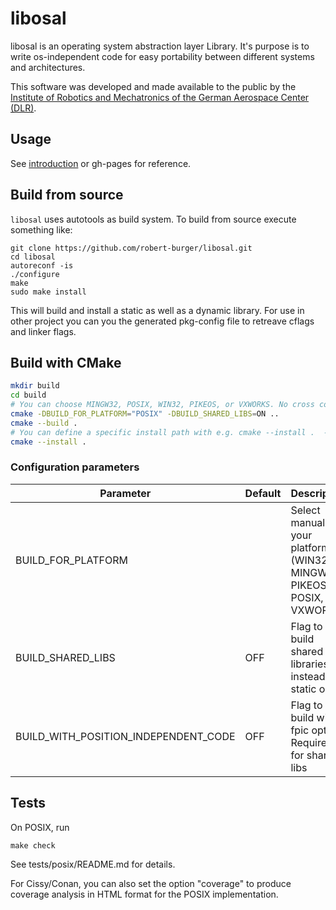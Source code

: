 # libosal

libosal is an operating system abstraction layer Library. It's purpose is to write os-independent code for easy portability between different systems and architectures. 

This software was developed and made available to the public by the [Institute of Robotics and Mechatronics of the German Aerospace Center (DLR)](https://www.dlr.de/rm).

## Usage 

See [introduction](INTRODUCTION.md) or gh-pages for reference.

## Build from source

`libosal` uses autotools as build system. To build from source execute something like:

```
git clone https://github.com/robert-burger/libosal.git
cd libosal
autoreconf -is
./configure
make
sudo make install
```


This will build and install a static as well as a dynamic library. For use in other project you can you the generated pkg-config file to retreave cflags and linker flags.

## Build with CMake

```bash
mkdir build
cd build
# You can choose MINGW32, POSIX, WIN32, PIKEOS, or VXWORKS. No cross compile currently supported with CMake
cmake -DBUILD_FOR_PLATFORM="POSIX" -DBUILD_SHARED_LIBS=ON ..
cmake --build .
# You can define a specific install path with e.g. cmake --install .  --prefix test
cmake --install . 
```

### Configuration parameters

| Parameter                            | Default | Description                                                               |
|--------------------------------------|---------|---------------------------------------------------------------------------|
| BUILD_FOR_PLATFORM                   |         | Select manually your platform (WIN32, MINGW32, PIKEOS, POSIX, or VXWORKS) |
| BUILD_SHARED_LIBS                    |   OFF   | Flag to build shared libraries instead of static ones.                    |
| BUILD_WITH_POSITION_INDEPENDENT_CODE |   OFF   | Flag to build with -fpic option´. Required for shared libs                |


## Tests

On POSIX, run

```
make check
```

See tests/posix/README.md for details.

For Cissy/Conan, you can also set the option "coverage"
to produce coverage analysis in HTML format for the 
POSIX implementation.


